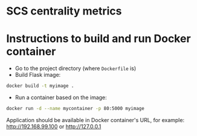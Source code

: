 # SCS centrality metrics

# Instructions to build and run Docker container

* Go to the project directory (where `Dockerfile` is)
* Build Flask image:

```bash
docker build -t myimage .
```

* Run a container based on the image:

```bash
docker run -d --name mycontainer -p 80:5000 myimage
```

Application should be available in Docker container's URL, for example: <a href="http://192.168.99.100" target="_blank">http://192.168.99.100</a> or <a href="http://127.0.0.1" target="_blank">http://127.0.0.1</a>
